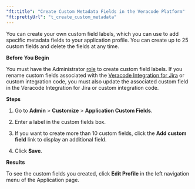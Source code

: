 ```yaml
---
"ft:title": "Create Custom Metadata Fields in the Veracode Platform"
"ft:prettyUrl": "t_create_custom_metadata"
---
```

You can create your own custom field labels, which you can use to add specific metadata fields to your application profile. You can create up to 25 custom fields and delete the fields at any time.

<p font-size="13pt"><b>Before You Begin</b></p>

You must have the Administrator [role](https://docs.veracode.com/r/c_role_permissions) to create custom field labels. If you rename custom fields associated with the [Veracode Integration for Jira](https://docs.veracode.com/r/c_jira_import_findings) or custom integration code, you must also update the associated custom field in the Veracode Integration for Jira or custom integration code.

<p font-size="13pt"><b>Steps</b></p>

1.  Go to **Admin** \> **Customize** \> **Application Custom Fields**.

2.  Enter a label in the custom fields box.

3.  If you want to create more than 10 custom fields, click the **Add custom field** link to display an additional field.

4.  Click **Save**.

<p font-size="13pt"><b>Results</b></p>

To see the custom fields you created, click **Edit Profile** in the left navigation menu of the Application page.